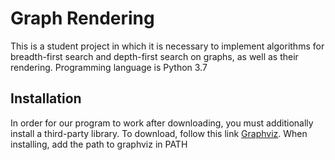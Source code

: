 # Graph Rendering

This is a student project in which it is necessary to implement algorithms for breadth-first search and depth-first search on graphs, as well as their rendering. Programming language is Python 3.7

## Installation

In order for our program to work after downloading, you must additionally install a third-party library. To download, follow this link [Graphviz](https://graphviz.org/download/). When installing, add the path to graphviz in PATH
